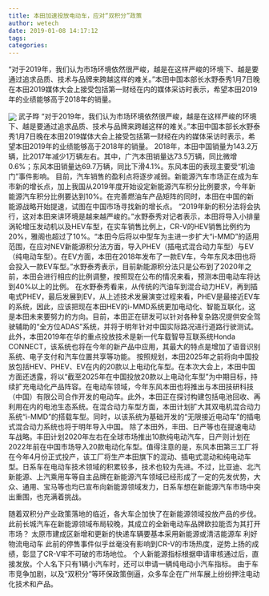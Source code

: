 ```yaml
---
title: 本田加速投放电动车，应对“双积分”政策
author: wetech
date: 2019-01-08 14:17:12
tags: 
categories: 
---
```

“对于2019年，我们认为市场环境依然很严峻，越是在这样严峻的环境下、越是要通过追求品质、技术与品牌来跨越这样的难关。”本田中国本部长水野泰秀1月7日晚在本田2019媒体大会上接受包括第一财经在内的媒体采访时表示，希望本田2019年的业绩能够高于2018年的销量。
<!-- more -->
<img align="center" border="0" src="https://imgcdn.yicai.com/uppics/images/2019/01/8308dab4f9f7c72fce143bd666422186.jpg" />
武子晔
“对于2019年，我们认为市场环境依然很严峻，越是在这样严峻的环境下、越是要通过追求品质、技术与品牌来跨越这样的难关。”本田中国本部长水野泰秀1月7日晚在本田2019媒体大会上接受包括第一财经在内的媒体采访时表示，希望本田2019年的业绩能够高于2018年的销量。
2018年，本田中国销量为143.2万辆，比2017年减少1万辆左右。其中，广汽本田销量达73.5万辆，同比微增0.6%；东风本田销量达69.7万辆，同比下滑4.1%。东风本田的表现主要受“机油门”事件影响。
目前，汽车销售的盈利点将逐步减弱。新能源汽车市场正在成为车市新的增长点，加上我国从2019年度开始设定新能源汽车积分比例要求，今年新能源汽车积分比例要达到10%。在完善燃油车产品矩阵的同时，本田在中国的新能源战略开始提速，试图在中国市场寻找新的增长点。
“2019年新的积分法将会执行，这对本田来讲环境是越来越严峻的。”水野泰秀对记者表示，本田将导入小排量涡轮增压发动机以及HEV车型，在实车销售比例上，CR-V的HEV销售比例约为20%，雅阁也超过了10%。“本田今后将以中型车为主进一步扩大“i-MMD”的适用范围，在应对NEV新能源积分法方面，导入PHEV（插电式混合动力车型）与EV（纯电动车型）。在EV方面，本田在2018年发布了一款EV车，今年东风本田也将会投入一款EV车型。”水野泰秀表示，目前新能源积分法只是公布到了2020年之前，本田会进行相应的比例调整，按照现在公布的情况来看，预测本田电动车将达到40%以上的比例。
在水野泰秀看来，从传统的汽油车到混合动力HEV，再到插电式PHEV，最后发展到EV，从上述技术发展演变过程来看，PHEV是最接近EV车的系统，因此，应该把现在本田HEV的i-MMD系统更加电动化、智能互联化，这是本田未来要努力的方向。目前，本田正在研发可以针对各种复杂路况提供安全驾驶辅助的“全方位ADAS”系统，并将于明年针对中国实际路况进行道路行驶测试。此外，本田2019年在华的重点投放技术是新一代车载智导互联系统Honda CONNECT，该系统也将在今年的新产品中应用，其最大的特点是增加了语音识别系统、电子支付和汽车位置共享等功能。
按照规划，本田2025年之前将向中国投放包括HEV、PHEV、EV在内的20款以上电动化车型。在本次大会上，本田中国方面还透露，将以“截至2025年在中国投放20款以上电动化车型”为中期目标，持续扩充电动化产品阵容。在电动车领域，今年东风本田也将推出与本田技研科技（中国）有限公司合作开发的电动车。此外，本田正在探讨构建包括电池回收、再利用在内的电池生态系统。在混合动力车型方面，本田计划扩大其双电机混合动力系统“i-MMD”的搭载车型。同时，以该系统为基础开发的“无限接近电动车”的插电式混合动力系统也将于明年导入中国。
除了本田外，丰田、日产等也在提速电动车战略。丰田计划2020年左右在全球市场推出10款纯电动汽车，日产则计划在2022年前在中国市场导入20款电动化车型。值得注意的是，东风本田第三工厂将在今年4月份正式投产，该工厂将生产本田旗下的混动、插电式混动和纯电动车型。日系车在电动车技术领域的积累较多，技术也较为先进。不过，比亚迪、北汽新能源、上汽乘用车等自主品牌在新能源汽车领域已经形成了一定的先发优势，大众、通用、宝马等也均已宣布向新能源领域发力，日系车想在新能源汽车市场中突出重围，也充满着挑战。
 
 
随着双积分产业政策落地的临近，各大车企加快了在新能源领域投放产品的步伐。此前长城汽车在新能源领域布局较晚，其成立的全新电动车品牌欧拉能否为其打开市场？
太原市建成区新增和更新的快递车辆要基本采用新能源或清洁能源车 利好物流电动车
此前的停售事件似乎丝毫没有影响到CR-V的市场热度，逆势上扬的成绩，彰显了CR-V牢不可破的市场地位。
个人新能源指标根据申请审核通过后，直接发放。个人名下只有1辆小汽车时，还可以申请一辆纯电动小汽车指标。
由于车市竞争加剧，以及“双积分”等环保政策倒逼，众多车企在广州车展上纷纷押注电动化技术和产品。
